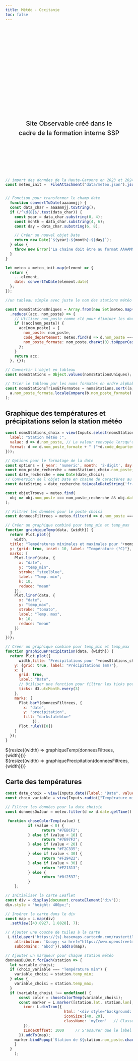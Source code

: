```yaml
---
title: Météo - Occitanie
toc: false
---
```

<style>
    * {
      box-sizing: border-box;
    }

    #map {
        position: absolute;
        top:0;
        left: 0;
        right: 0;
        bottom:0;
    }

    .myIcon div {
      display: flex; /* Utiliser flexbox pour centrer le contenu */
      justify-content: center; /* Centrer horizontalement */
      align-items: center; /* Centrer verticalement */
      border: solid grey 1px;
      border-radius: 100%;
      opacity: 80%;
      height: 100%;
      width: 100%;
      }

  p, table, figure, figcaption, h1, h2, h3, h4, h5, h6, .katex-display {
    max-width: 100%;
}
  .hero {
  display: flex;
  flex-direction: column;
  align-items: center;
  font-family: var(--sans-serif);
  margin: 4rem 0 8rem;
  text-wrap: balance;
  text-align: center;
}

.hero h1 {
  margin: 2rem 0;
  max-width: none;
  font-size: 14vw;
  font-weight: 900;
  line-height: 1;
  background: linear-gradient(30deg, var(--theme-foreground-focus), currentColor);
  -webkit-background-clip: text;
  -webkit-text-fill-color: transparent;
  background-clip: text;
}

.hero h2 {
  margin: 0;
  max-width: 34em;
  font-size: 20px;
  font-style: initial;
  font-weight: 500;
  line-height: 1.5;
  color: var(--theme-foreground-muted);
}

@media (min-width: 640px) {
  .hero h1 {
    font-size: 90px;
  }
}
  </style>

<div class="hero">
  <h1>Météo en Occitanie</h1>
  <h2>Site Observable créé dans le cadre de la formation interne SSP</h2>
</div>


```js
// import des données de la Haute-Garonne en 2023 et 2024
const meteo_init =  FileAttachment("data/meteo.json").json();
``` 

```js

// Fonction pour transformer le champ date
  function convertToDate(aaaammjj) {
  const data_char = aaaammjj.toString();
  if (/^\d{8}$/.test(data_char)) {
    const year = data_char.substring(0, 4);
    const month = data_char.substring(4, 6);
    const day = data_char.substring(6, 8);

    // Créer un nouvel objet Date
    return new Date(`${year}-${month}-${day}`);
  } else {
    throw new Error('La chaîne doit être au format AAAAMMJJ');
  }
}

let meteo = meteo_init.map(element => {
  return {
    ...element,
    date: convertToDate(element.date)
  };
});

```

```js
//un tableau simple avec juste le nom des stations météo

const nomsStationsUniques = Array.from(new Set(meteo.map(d => d.nom_poste)))
  .reduce((acc, nom_poste) => {
    // Utiliser nom_poste comme clé pour éliminer les doublons
    if (!acc[nom_poste]) {
      acc[nom_poste] = {
        nom_poste: nom_poste,
        code_departement: meteo.find(d => d.nom_poste === nom_poste).code_departement,
        nom_poste_formate: nom_poste.charAt(0).toUpperCase() + nom_poste.slice(1).toLowerCase()
      };
    }
    return acc;
  }, {});

// Convertir l'objet en tableau
const nomsStations = Object.values(nomsStationsUniques);

// Trier le tableau par les noms formatés en ordre alphabétique
const nomsStationsTriesEtFormates = nomsStations.sort((a, b) => 
  a.nom_poste_formate.localeCompare(b.nom_poste_formate)
);

```


## Graphique des températures et précipitations selon la station météo
```js
const nomsStations_choix = view(Inputs.select(nomsStationsTriesEtFormates, {
  label: "Station météo :",
  value: d => d.nom_poste, // La valeur renvoyée lorsqu'un élément est sélectionné
  format: d => d.nom_poste_formate + " ("+d.code_departement+")" // Comment les éléments sont affichés dans la liste déroulante
}));
```
```js
// Options pour le formatage de la date
const options = { year: 'numeric', month: '2-digit', day: '2-digit' };
const nom_poste_recherche = nomsStations_choix.nom_poste;
const date_recherche = new Date(date_choix);
// Conversion de l'objet Date en chaîne de caractères au format souhaité
const dateString = date_recherche.toLocaleDateString('fr-FR', options).split('/').join('-');

const objetTrouve = meteo.find(
  obj => obj.nom_poste === nom_poste_recherche && obj.date.getTime() === date_recherche.getTime()
);
``` 


```js
// Filtrer les données pour le poste choisi
const donneesFiltrees = meteo.filter(d => d.nom_poste === nomsStations_choix.nom_poste);

// Créer un graphique combiné pour temp_min et temp_max
function graphiqueTemp(data, {width}) {
  return Plot.plot({
    width,
  title: "Températures minimales et maximales pour "+nomsStations_choix.nom_poste_formate+" ("+nomsStations_choix.code_departement+")",
  y: {grid: true, inset: 10, label: "Température (°C)"},
  marks: [
    Plot.lineY(data, {
      x: "date",
      y: "temp_min",
      stroke: "steelblue",
      label: "Temp. min",
      k: 10, 
      reduce: "mean"
    }),
    Plot.lineY(data, {
      x: "date",
      y: "temp_max",
      stroke: "tomato",
      label: "Temp. max",
      k: 10, 
      reduce: "mean"
    })
  ]
})};

```

```js
// Créer un graphique combiné pour temp_min et temp_max
function graphiquePrecipitation(data, {width}) {
  return Plot.plot({
      width,title: "Précipitations pour "+nomsStations_choix.nom_poste_formate+" ("+nomsStations_choix.code_departement+")",
    y: {grid: true, label: "Précipitations (mm)"},
    x: {
      grid: true,
      label: "Date",
      // Utiliser une fonction pour filtrer les ticks pour afficher un tick tous les 3 mois
      ticks: d3.utcMonth.every(3)
    },
    marks: [
      Plot.barY(donneesFiltrees, {
        x: "date",
        y: "precipitation",
        fill: "darkslateblue"
            }),
      Plot.ruleY([0])
    ]
  });
}
  ```



<div class="grid grid-cols-2">
  <div class="card">
    ${resize((width) => graphiqueTemp(donneesFiltrees, {width}))}

  </div>
  <div class="card">    
    ${resize((width) => graphiquePrecipitation(donneesFiltrees, {width}))}
  </div>
</div>

<div class="grid grid-cols-1">

  ## Carte des températures
  
</div>

```js
const date_choix = view(Inputs.date({label: "Date", value: "2023-01-01", min: "2023-01-01", max: "2024-05-21"}));
const choix_variable = view(Inputs.radio(["Température min", "Température max"], {label: "Variable à afficher : ", value:"Température min"}));
```

```js
// Filtrer les données pour la date choisie
const donneesDuJour = meteo.filter(d => d.date.getTime() === date_choix.getTime());
```

```js
 function choseColorTemp(value) {
          if (value < 0) {
                return "#7EBCF2";
          } else if (value < 10) {
                return "#7E97F2";
          } else if (value < 20) {
                return "#F2C335";
          } else if (value < 30) {
                return "#F29422";
          } else if (value > 30) {
                return "#F21313";
          } else {
                return "#0f2537";
          }
    };

// Initialiser la carte Leaflet
const div = display(document.createElement("div"));
div.style = "height: 400px;";

// Insérer la carte dans le div
const map = L.map(div)
  .setView([43.8927, 1.8828], 7);

// Ajouter une couche de tuiles à la carte
 L.tileLayer('https://{s}.basemaps.cartocdn.com/rastertiles/voyager/{z}/{x}/{y}{r}.png', {
	attribution: '&copy; <a href="https://www.openstreetmap.org/copyright">OpenStreetMap</a> contributors &copy; <a href="https://carto.com/attributions">CARTO</a>',
	subdomains: 'abcd'}).addTo(map);

// Ajouter un marqueur pour chaque station météo
donneesDuJour.forEach(station => {
  let variable_choisi;
  if (choix_variable === "Température min") {
    variable_choisi = station.temp_min;
  } else {
    variable_choisi = station.temp_max;
  }
  if (variable_choisi !== undefined) {
      const color = choseColorTemp(variable_choisi);
      const marker = L.marker([station.lat, station.lon], {
        icon: L.divIcon({
                          html: '<div style="background:'+color+';">' + variable_choisi + '°</div>',
                          iconSize:[40, 20], 
                          className: 'myIcon'   // Classe CSS pour le style
        }),
        zIndexOffset: 1000     // S'assurer que le label est au-dessus des autres couches
      }).addTo(map);
    marker.bindPopup(`Station de ${station.nom_poste.charAt(0).toUpperCase() + station.nom_poste.slice(1).toLowerCase()} </br> Température min: ${station.temp_min !== undefined ? station.temp_min + '°C' : '?'}</br> Température max: ${station.temp_max !== undefined ? station.temp_max + '°C' : '?'} </br> Précipitations: ${station.precipitation !== undefined ? station.precipitation + 'mm' : '?'}`);
    }
  }  
    );
  
```



